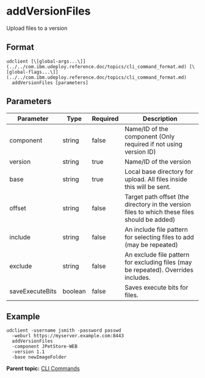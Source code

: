 # addVersionFiles

Upload files to a version

## Format

```
udclient [\[global-args...\]](../../com.ibm.udeploy.reference.doc/topics/cli_command_format.md) [\[global-flags...\]](../../com.ibm.udeploy.reference.doc/topics/cli_command_format.md)
  addVersionFiles [parameters]
```

## Parameters

|Parameter|Type|Required|Description|
|---------|----|--------|-----------|
|component|string|false|Name/ID of the component \(Only required if not using version ID\)|
|version|string|true|Name/ID of the version|
|base|string|true|Local base directory for upload. All files inside this will be sent.|
|offset|string|false|Target path offset \(the directory in the version files to which these files should be added\)|
|include|string|false|An include file pattern for selecting files to add \(may be repeated\)|
|exclude|string|false|An exclude file pattern for excluding files \(may be repeated\). Overrides includes.|
|saveExecuteBits|boolean|false|Saves execute bits for files.|

## Example

```
udclient -username jsmith -password passwd 
  -weburl https://myserver.example.com:8443
  addVersionFiles
  -component JPetStore-WEB
  -version 1.1
  -base newImageFolder
```

**Parent topic:** [CLI Commands](../../com.ibm.udeploy.reference.doc/topics/cli_commands.md)

